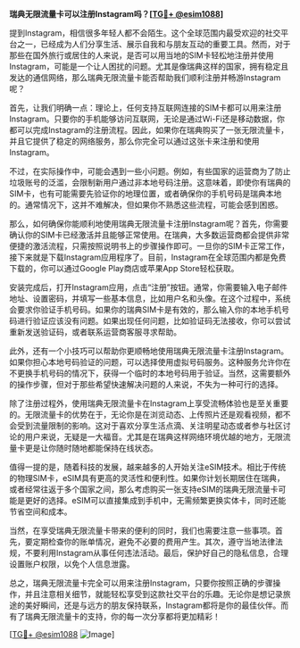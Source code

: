 **瑞典无限流量卡可以注册Instagram吗？[[TG💪+ @esim1088](https://t.me/s/esim1088)]**

提到Instagram，相信很多年轻人都不会陌生。这个全球范围内最受欢迎的社交平台之一，已经成为人们分享生活、展示自我和与朋友互动的重要工具。然而，对于那些在国外旅行或居住的人来说，是否可以用当地的SIM卡轻松地注册并使用Instagram，可能是一个让人困扰的问题。尤其是像瑞典这样的国家，拥有稳定且发达的通信网络，那么瑞典无限流量卡能否帮助我们顺利注册并畅游Instagram呢？

首先，让我们明确一点：理论上，任何支持互联网连接的SIM卡都可以用来注册Instagram。只要你的手机能够访问互联网，无论是通过Wi-Fi还是移动数据，你都可以完成Instagram的注册流程。因此，如果你在瑞典购买了一张无限流量卡，并且它提供了稳定的网络服务，那么你完全可以通过这张卡来注册和使用Instagram。

不过，在实际操作中，可能会遇到一些小问题。例如，有些国家的运营商为了防止垃圾账号的泛滥，会限制新用户通过非本地号码注册。这意味着，即使你有瑞典的SIM卡，也有可能需要先验证你的地理位置，或者确保你的手机号码是瑞典本地的。通常情况下，这并不难解决，但如果你不熟悉这些流程，可能会感到困惑。

那么，如何确保你能顺利地使用瑞典无限流量卡注册Instagram呢？首先，你需要确认你的SIM卡已经激活并且能够正常使用。在瑞典，大多数运营商都会提供非常便捷的激活流程，只需按照说明书上的步骤操作即可。一旦你的SIM卡正常工作，接下来就是下载Instagram应用程序了。目前，Instagram在全球范围内都是免费下载的，你可以通过Google Play商店或苹果App Store轻松获取。

安装完成后，打开Instagram应用，点击“注册”按钮。通常，你需要输入电子邮件地址、设置密码，并填写一些基本信息，比如用户名和头像。在这个过程中，系统会要求你验证手机号码。如果你的瑞典SIM卡是有效的，那么输入你的本地手机号码进行验证应该没有问题。如果出现任何问题，比如验证码无法接收，你可以尝试重新发送验证码，或者联系运营商客服寻求帮助。

此外，还有一个小技巧可以帮助你更顺畅地使用瑞典无限流量卡注册Instagram。如果你担心本地号码验证的问题，可以选择使用虚拟号码服务。这种服务允许你在不更换手机号码的情况下，获得一个临时的本地号码用于验证。当然，这需要额外的操作步骤，但对于那些希望快速解决问题的人来说，不失为一种可行的选择。

除了注册过程外，使用瑞典无限流量卡在Instagram上享受流畅体验也是至关重要的。无限流量卡的优势在于，无论你是在浏览动态、上传照片还是观看视频，都不会受到流量限制的影响。这对于喜欢分享生活点滴、关注明星动态或者参与社区讨论的用户来说，无疑是一大福音。尤其是在瑞典这样网络环境优越的地方，无限流量卡更是让你随时随地都能保持在线状态。

值得一提的是，随着科技的发展，越来越多的人开始关注eSIM技术。相比于传统的物理SIM卡，eSIM具有更高的灵活性和便利性。如果你计划长期居住在瑞典，或者经常往返于多个国家之间，那么考虑购买一张支持eSIM的瑞典无限流量卡可能是更好的选择。eSIM可以直接集成到手机中，无需频繁更换实体卡，同时还能节省空间和成本。

当然，在享受瑞典无限流量卡带来的便利的同时，我们也需要注意一些事项。首先，要定期检查你的账单情况，避免不必要的费用产生。其次，遵守当地法律法规，不要利用Instagram从事任何违法活动。最后，保护好自己的隐私信息，合理设置账户权限，以免个人信息泄露。

总之，瑞典无限流量卡完全可以用来注册Instagram，只要你按照正确的步骤操作，并且注意相关细节，就能轻松享受到这款社交平台的乐趣。无论你是想记录旅途的美好瞬间，还是与远方的朋友保持联系，Instagram都将是你的最佳伙伴。而有了瑞典无限流量卡的支持，你的每一次分享都将更加精彩！

[[TG💪+ @esim1088](https://t.me/s/esim1088) ![Image](https://i.postimg.cc/4NQfJmqS/Snipaste-2025-05-13-00-14-12.png)]